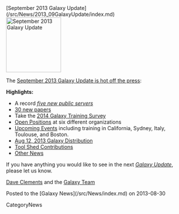 <div class='newsItemHeader'>[September 2013 Galaxy Update](/src/News/2013_09GalaxyUpdate/index.md)</div>

<div class='right'><a href='/src/GalaxyUpdates/2013_09/index.md'><img src="/src/Images/Logos/GalaxyUpdate200.png" alt="September 2013 Galaxy Update" width=150 /></a></div>

The [September 2013 Galaxy Update is hot off the press](/src/GalaxyUpdates/2013_09/index.md):

**Highlights:**
* A record *[five new public servers](/src/GalaxyUpdates/2013_09/index.md#new-public-servers)*
* [30 new papers](/src/GalaxyUpdates/2013_09/index.md#new-papers)
* Take the [2014 Galaxy Training Survey](/src/GalaxyUpdates/2013_09/index.md#2014-galaxy-training-survey)
* [Open Positions](/src/GalaxyUpdates/2013_09/index.md#whos-hiring) at six different organizations
* [Upcoming Events](/src/GalaxyUpdates/2013_09/index.md#events) including training in California, Sydney, Italy, Toulouse, and Boston.
* [Aug 12, 2013 Galaxy Distribution](/src/GalaxyUpdates/2013_09/index.md#aug-12-2013-galaxy-distribution)
* [Tool Shed Contributions](/src/GalaxyUpdates/2013_09/index.md#tool-shed-contributions)
* [Other News](/src/GalaxyUpdates/2013_09/index.md#other-news)

If you have anything you would like to see in the next *[Galaxy Update](/src/GalaxyUpdates/index.md)*, please let us know.

[Dave Clements](/src/DaveClements/index.md) and the [Galaxy Team](/src/GalaxyTeam/index.md)

<div class='newsItemFooter'>Posted to the [Galaxy News](/src/News/index.md) on 2013-08-30 </div>

CategoryNews
